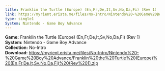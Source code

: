 ```yaml
---
title: Franklin the Turtle (Europe) (En,Fr,De,It,Sv,No,Da,Fi) (Rev 1)
link: https://myrient.erista.me/files/No-Intro/Nintendo%20-%20Game%20Boy%20Advance/Franklin%20the%20Turtle%20(Europe)%20(En,Fr,De,It,Sv,No,Da,Fi)%20(Rev%201).zip
type: single1
System: Nintendo - Game Boy Advance
---
```

<b>Game:</b> Franklin the Turtle (Europe) (En,Fr,De,It,Sv,No,Da,Fi) (Rev 1)<br>
<b>System:</b> Nintendo - Game Boy Advance<br>
<b>Collection:</b> No-Intro<br>
<b>Download:</b> https://myrient.erista.me/files/No-Intro/Nintendo%20-%20Game%20Boy%20Advance/Franklin%20the%20Turtle%20(Europe)%20(En,Fr,De,It,Sv,No,Da,Fi)%20(Rev%201).zip